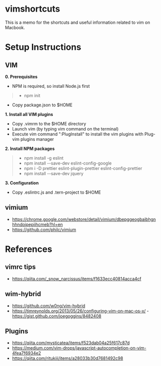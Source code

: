 # vimshortcuts
This is a memo for the shortcuts and useful information related to vim on Macbook.

# Setup Instructions
## VIM
**0. Prerequisites**
- NPM is required, so install Node.js first
> - npm init
- Copy package.json to $HOME

**1. Install all VIM plugins**
- Copy .vimrm to the $HOME directory
- Launch vim (by typing vim command on the terminal)
- Execute vim command ":PlugInstall" to install the vim plugins with Plug-vim plugins manager

**2. Install NPM packages**
> - npm install -g eslint
> - npm install --save-dev eslint-config-google
> - npm i -D prettier eslint-plugin-prettier eslint-config-prettier
> - npm install --save-dev jquery

**3. Configuration**
- Copy .eslintrc.js and .tern-project to $HOME

## vimium
- https://chrome.google.com/webstore/detail/vimium/dbepggeogbaibhgnhhndojpepiihcmeb?hl=en
- https://github.com/philc/vimium

# References
## vimrc tips
- https://qiita.com/_snow_narcissus/items/f1633ecc40814acca4cf
## wim-hybrid
- https://github.com/w0ng/vim-hybrid
- https://timreynolds.org/2013/05/26/configuring-vim-on-mac-os-x/
-https://gist.github.com/joegoggins/8482408

## Plugins
- https://qiita.com/mysticatea/items/f523dab04a25f617c87d
- https://medium.com/vim-drops/javascript-autocompletion-on-vim-4fea7f6934e2
- https://qiita.com/ritukiii/items/a28033b30d7681492c98
